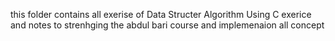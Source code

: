 this folder contains all exerise of Data Structer Algorithm Using C exerice and notes to strenhging the abdul bari course and implemenaion all concept
